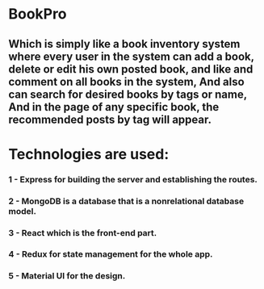 # BookPro
## Which is simply like a book inventory system where every user in the system can add a book, delete or edit his own posted book, and like and comment on all books in the system, And also can search for desired books by tags or name, And in the page of any specific book, the recommended posts by tag will appear.
# Technologies are used:
### 1 - Express for building the server and establishing the routes.
### 2 - MongoDB is a database that is a nonrelational database model.
### 3 - React which is the front-end part.
### 4 - Redux for state management for the whole app.
### 5 - Material UI for the design.
